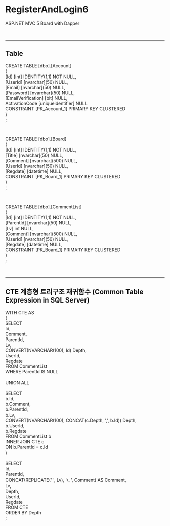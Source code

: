 # RegisterAndLogin6
ASP.NET MVC 5 Board with Dapper
<pre>

</pre>
<hr>
<h2>Table</h2>
CREATE TABLE [dbo].[Account] <br>
(<br>
  [Id] [int] IDENTITY(1,1) NOT NULL,<br>
  [UserId] [nvarchar](50) NULL,<br>
  [Email] [nvarchar](50) NULL,<br>
  [Password] [nvarchar](50) NULL,<br>
  [EmailVerification] [bit] NULL,<br>
  ActivationCode [uniqueidentifier] NULL<br>
  CONSTRAINT [PK_Account_1] PRIMARY KEY CLUSTERED<br>
)<br>
;
<pre>

</pre>
CREATE TABLE [dbo].[Board]<br>
(<br>
	[Id] [int] IDENTITY(1,1) NOT NULL,<br>
	[Title] [nvarchar](50) NULL,<br>
	[Comment] [nvarchar](500) NULL,<br>
	[UserId] [nvarchar](50) NULL,<br>
	[Regdate] [datetime] NULL,<br>
  	CONSTRAINT [PK_Board_1] PRIMARY KEY CLUSTERED <br>
 )<br>
 ;
<pre>

</pre>
CREATE TABLE [dbo].[CommentList]<br>
(<br>
	[Id] [int] IDENTITY(1,1) NOT NULL,<br>
	[ParentId] [nvarchar](50) NULL,<br>
	[Lv] int NULL,<br>
	[Comment] [nvarchar](500) NULL,<br>
	[UserId] [nvarchar](50) NULL,<br>
	[Regdate] [datetime] NULL,<br>
  	CONSTRAINT [PK_Board_1] PRIMARY KEY CLUSTERED <br>
)<br>
;
<pre>

</pre>
<hr>
<h2>CTE 계층형 트리구조 재귀함수 (Common Table Expression in SQL Server)</h2>
WITH CTE AS<br>
(<br>
	SELECT <br>
		Id, <br>
		Comment,<br>
		ParentId, <br>
		Lv,<br>
		CONVERT(NVARCHAR(100), Id) Depth,<br>
		UserId, <br>
		Regdate<br>
	FROM CommentList<br>
	WHERE ParentId IS NULL<br>
<br>
	UNION ALL<br>
<br>
	SELECT <br>
		b.Id, <br>
		b.Comment, <br>
		b.ParentId, <br>
		b.Lv, <br>
		CONVERT(NVARCHAR(100), CONCAT(c.Depth, ',', b.Id)) Depth,<br>
		b.UserId, <br>
		b.Regdate<br>
	FROM CommentList b<br>
	INNER JOIN CTE c<br>
	ON b.ParentId = c.Id<br>
)<br>
<br>
SELECT <br>
	Id, <br>
	ParentId, <br>
	CONCAT(REPLICATE('		', Lv), 'ㄴ', Comment) AS Comment, <br>
	Lv, <br>
	Depth,<br>
	UserId,<br>
	Regdate<br>
FROM CTE<br>
ORDER BY Depth<br>
;<br>
